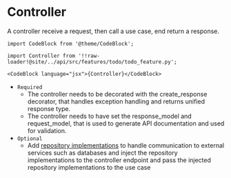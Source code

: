 # Controller

A controller receive a request, then call a use case, end return a response. 



[//]: # (The controller takes the user input &#40;the request&#41;, converts it into the request object defined by the use case and passes the request objects to the use case, and at the end return the response objects.)


```mdx-code-block
import CodeBlock from '@theme/CodeBlock';

import Controller from '!!raw-loader!@site/../api/src/features/todo/todo_feature.py';

<CodeBlock language="jsx">{Controller}</CodeBlock>
```

* `Required`
  * The controller needs to be decorated with the create_response decorator, that handles exception handling and returns unified response type.
  * The controller needs to have set the response_model and request_model, that is used to generate API documentation and used for validation.
* `Optional` 
  * Add [repository implementations](./adding-infrastructure/02-repositories.md) to handle communication to external services such as databases and inject the repository implementations to the controller endpoint and pass the injected repository implementations to the use case

<!--
:::note

FastAPI is carefully built around the [OpenAPI Specification](https://github.com/OAI/OpenAPI-Specification) (formerly known as swagger) standards. In FastAPI, by coding your endpoints, you are automatically writing your API documentation. FastAPI maps your endpoint details to a [JSON Schema](https://json-schema.org/) document.  Under the hood, FastAPI uses Pydantic for data validation. With Pydantic along with [type hints](https://docs.python.org/3/library/typing.html), you get a nice editor experience with autocompletion.
You also get data validation, serialization and deserialization (for building an API), and automatic documentation (via JSON Schema and OpenAPI).

:::
-->